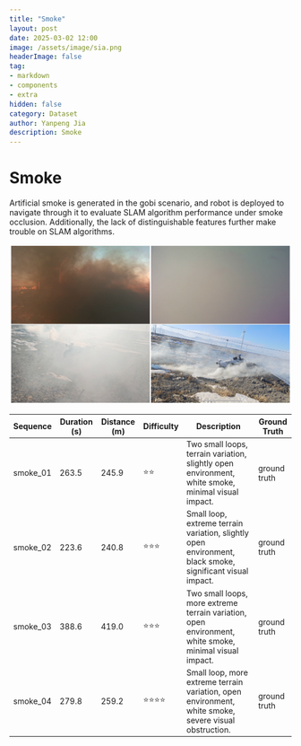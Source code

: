 ```yaml
---
title: "Smoke"
layout: post
date: 2025-03-02 12:00
image: /assets/image/sia.png
headerImage: false
tag:
- markdown
- components
- extra
hidden: false
category: Dataset
author: Yanpeng Jia
description: Smoke
---
```


# Smoke

Artificial smoke is generated in the gobi scenario, and robot is deployed to navigate through it to evaluate SLAM algorithm performance under smoke occlusion. Additionally, the lack of distinguishable features further make trouble on SLAM algorithms.

![figure](../../assets/image/smoke.png)

| Sequence   | Duration (s) | Distance (m) | Difficulty | Description | Ground Truth |
|------------|-------------|-------------|------------|-------------|-------------|
| smoke_01   | 263.5       | 245.9       | ⭐⭐        | Two small loops, terrain variation, slightly open environment, white smoke, minimal visual impact. | ground truth |
| smoke_02   | 223.6       | 240.8       | ⭐⭐⭐       | Small loop, extreme terrain variation, slightly open environment, black smoke, significant visual impact. | ground truth |
| smoke_03   | 388.6       | 419.0       | ⭐⭐⭐       | Two small loops, more extreme terrain variation, open environment, white smoke, minimal visual impact. | ground truth |
| smoke_04   | 279.8       | 259.2       | ⭐⭐⭐⭐      | Small loop, more extreme terrain variation, open environment, white smoke, severe visual obstruction. | ground truth |









